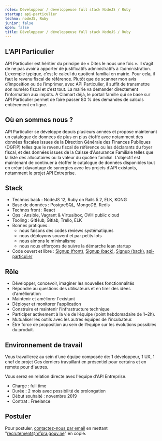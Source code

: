 ```yaml
---
roles: Développeur / développeuse full stack NodeJS / Ruby
startup: api-particulier
techno: nodeJS, Ruby
junior: false
open: false
title: Développeur / développeuse full stack NodeJS / Ruby
---
```


## L'API Particulier 
API Particulier est héritier du principe de « Dites le nous une fois ». Il s’agit de ne pas avoir à apporter de justificatifs administratifs à l’administration. L’exemple typique, c’est le calcul du quotient familial en mairie. Pour cela, il faut le revenu fiscal de référence. Plutôt que de scanner mon avis d’imposition ou de l’imprimer, avec API Particulier, il suffit de transmettre son numéro fiscal et c’est tout. La mairie va demander directement l’information aux impôts. À Clamart déjà, le portail famille qui se base sur API Particulier permet de faire passer 80 % des demandes de calculs entièrement en ligne.

## Où en sommes nous ?
API Particulier se développe depuis plusieurs années et propose maintenant un catalogue de données de plus en plus étoffé avec notamment des données fiscales issues de la Direction Générale des Finances Publiques (DGFIP) telles que le revenu fiscal de référence ou les déclarants du foyer fiscal, et des données issues de la Caisse d'Assurance Familiale telles que la liste des allocataires ou la valeur du quotien familial. 
L'objectif est maintenant de continuer à étoffer le catalogue de données disponibles tout en créant davantage de synergies avec les projets d'API existants, notamment le projet API Entreprise.

## Stack

- Technos back : NodeJS 12, Ruby on Rails 5.2, ELK, KONG
- Base de données : PostgreSQL, MongoDB, Redis
- Technos front : React
- Ops : Ansible, Vagrant & Virtualbox, OVH public cloud
- Tooling : GitHub, Gitlab, Trello, ELK
- Bonnes pratiques :
    - nous faisons des codes reviews systématiques
    - nous déployons souvent et par petits lots
    - nous aimons le minimalisme
    - nous nous efforçons de suivre la démarche lean startup
- Code ouvert et libre : [Signup (front)](https://github.com/betagouv/signup-front), [Signup (back)](https://github.com/betagouv/signup-back), [Signup (back)](https://github.com/betagouv/signup-back), [api-particulier](https://github.com/betagouv/api-particulier)

## Rôle

- Développer, concevoir, imaginer les nouvelles fonctionnalités
- Répondre au questions des utilisateurs et en tirer des idées d'amélioration
- Maintenir et améliorer l'existant
- Déployer et monitorer l'application
- Construire et maintenir l'infrastructure technique
- Participer activement à la vie de l’équipe (point hebdomadaire de 1~2h).
- Mutualiser les outils avec les autres équipes de l'incubateur.
- Être force de proposition au sein de l’équipe sur les évolutions possibles du produit.

## Environnement de travail

Vous travaillerez au sein d’une équipe composée de: 1 développeur, 1 UX, 1 chef de projet
Ces derniers travaillant en présentiel pour certains et en remote pour d'autres.

Vous serez en relation directe avec l'équipe d'API Entreprise.

- Charge : full time
- Durée : 2 mois avec possibilité de prolongation
- Début souhaité : novembre 2019
- Contrat : Freelance

## Postuler

Pour postuler, [contactez-nous par email](mailto:contact@api.gouv.fr) en mettant "recrutement@mfpra.gouv.ne" en copie.
